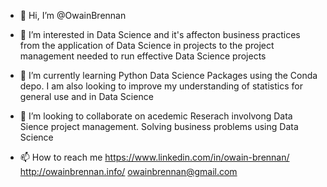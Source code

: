 - 👋 Hi, I’m @OwainBrennan

- 👀 I’m interested in Data Science and it's affecton business practices from the
      application of Data Science in projects to the project management needed to run effective Data Science projects 
      
- 🌱 I’m currently learning Python Data Science Packages using the Conda depo.
     I am also looking to improve my understanding of statistics for general use and in Data Science 
     
- 💞️ I’m looking to collaborate on acedemic Reserach involvong Data Sience project management. Solving business problems using Data Science 

- 📫 How to reach me 
  https://www.linkedin.com/in/owain-brennan/
  http://owainbrennan.info/
  owainbrennan@gmail.com

